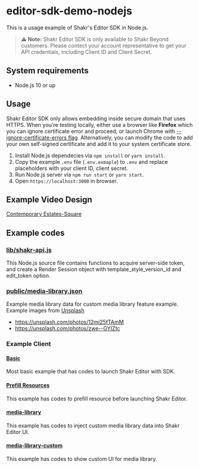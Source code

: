 # editor-sdk-demo-nodejs

This is a usage example of Shakr's Editor SDK in Node.js.

> **⚠️ Note:** Shakr Editor SDK is only available to Shakr Beyond customers. Please contect your account representative to get your API credentials, including Client ID and Client Secret.

## System requirements

- Node.js 10 or up


## Usage

Shakr Editor SDK only allows embedding inside secure domain that uses HTTPS. When you're testing locally, either use a browser like **Firefox** which you can ignore certificate error and proceed, or launch Chrome with [--ignore-certificate-errors flag](https://superuser.com/a/1036062). Alternatively, you can modify the code to add your own self-signed certificate and add it to your system certificate store.

1. Install Node.js dependecies via `npm install` or `yarn install`.
1. Copy the example `.env` file (`.env.exmaple`) to `.env` and replace placeholders with your client ID, client secret.
1. Run Node.js server via `npm run start` or `yarn start`.
1. Open `https://localhost:3000` in browser.

## Example Video Design
[Contemporary Estates-Square](https://go.shakr.com/t/contemporary-estates-square/zAGdhN/NaPdiw)

## Example codes

### [lib/shakr-api.js](lib/shakr-api.js)

This Node.js source file contains functions to acquire server-side token, and create a Render Session object with template\_style\_version\_id and edit\_token option.

### [public/media-library.json](public/media-library.json)

Example media library data for custom media library feature example.
Example images from [Unsplash](unsplash.com)
- https://unsplash.com/photos/12mi25fTAmM
- https://unsplash.com/photos/zwe--GYIZtc

### Example Client

#### [Basic](public/examples/basic)
Most basic example that has codes to launch Shakr Editor with SDK.

#### [Prefill Resources](public/examples/prefill-resources)
This example has codes to prefill resource before launching Shakr Editor.

#### [media-library](public/examples/media-library)
This example has codes to inject custom media library data into Shakr Editor UI.

#### [media-library-custom](public/examples/media-library-custom)
This example has codes to show custom UI for media library.
